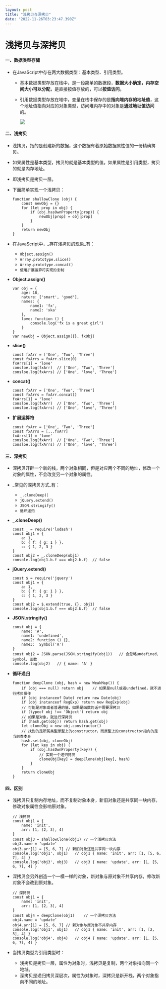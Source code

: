 ```yaml
---
layout: post
title: "浅拷贝与深拷贝"
date: "2022-11-26T03:23:47.390Z"
---
```

浅拷贝与深拷贝
=======

#### 一、数据类型存储

*   在JavaScript中存在两大数据类型：基本类型、引用类型。
    
    *   基本数据类型存放在栈中，是一段简单的数据段，**数据大小确定，内存空间大小可以分配**，是直接按值存放的，可以**按值访问**。
        
    *   引用数据类型存放在堆中，变量在栈中保存的是**指向堆内存的地址值**，这个地址值指向对应的对象类型，访问堆内存中的对象是**通过地址值访问**的。
        
        ![](https://img2022.cnblogs.com/blog/2990843/202211/2990843-20221126100817813-2092547041.png)
        

#### 二、浅拷贝

*   浅拷贝，指的是创建新的数据，这个数据有着原始数据属性值的一份精确拷贝。
    
*   如果属性是基本类型，拷贝的就是基本类型的值。如果属性是引用类型，拷贝的就是内存地址。
    
*   即浅拷贝是拷贝一层。
    
*   下面简单实现一个浅拷贝：
    
        function shallowClone (obj) {
        	const newObj = {}
        	for (let prop in obj) {
        		if (obj.hasOwnProperty(prop)) {
        			newObj[prop] = obj[prop]
        		}
        	}
        	return newObj
        }
        
    
*   在JavaScript中，_存在浅拷贝的现象_有：
    
    *   `Object.assign()`
    *   `Array.prototype.slice()`
    *   `Array.prototype.concat()`
    *   `使用扩展运算符实现的复制`
*   **Object.assign()**
    
        var obj = {
            age: 18,
            nature: ['smart', 'good'],
            names: {
                name1: 'fx',
                name2: 'xka'
            },
            love: function () {
                console.log('fx is a great girl')
            }
        }
        var newObj = Object.assign({}, fxObj)
        
    
*   **slice()**
    
        const fxArr = ['One', 'Two', 'Three']
        const fxArrs = fxArr.slice(0)
        fxArrs[1] = 'love'
        consloe.log(fxArr)	// ['One', 'Two', 'Three']
        consloe.log(fxArrs)	// ['One', 'love', 'Three']
        
    
*   **concat()**
    
        const fxArr = ['One', 'Two', 'Three']
        const fxArrs = fxArr.concat()
        fxArrs[1] = 'love'
        consloe.log(fxArr)	// ['One', 'Two', 'Three']
        consloe.log(fxArrs)	// ['One', 'love', 'Three']
        
    
*   **扩展运算符**
    
        const fxArr = ['One', 'Two', 'Three']
        const fxArrs = [...fxArr]
        fxArrs[1] = 'love'
        consloe.log(fxArr)	// ['One', 'Two', 'Three']
        consloe.log(fxArrs)	// ['One', 'love', 'Three']
        
    

#### 三、深拷贝

*   深拷贝开辟一个新的栈，两个对象相同，但是对应两个不同的地址，修改一个对象的属性，不会改变另一个对象的属性。
    
*   _常见的深拷贝方式_有：
    
    *   `_.cloneDeep()`
    *   `jQuery.extend()`
    *   `JSON.stringify()`
    *   `循环递归`
*   **\_.cloneDeep()**
    
        const _ = require('lodash')
        const obj1 = {
        	a: 1,
        	b: { f: { g: 1 } },
        	c: { 1, 2, 3 }
        }
        const obj2 = _.cloneDeep(obj1)
        console.log(obj1.b.f === obj2.b.f)	// false
        
    
*   **jQuery.extend()**
    
        const $ = require('jquery')
        const obj1 = {
        	a: 1,
        	b: { f: { g: 1 } },
        	c: { 1, 2, 3 }
        }
        const obj2 = $.extend(true, {}, obj1)
        console.log(obj1.b.f === obj2.b.f)	// false
        
    
*   **JSON.stringify()**
    
        const obj = {
            name: 'A',
            name1: 'undefined',
            name2: function () {},
            name3:	Symbol('A')
        }
        const obj2 = JSON.parse(JSON.stringify(obj1))	// 会忽略undefined、Symbol、函数
        console.log(obj2)	// { name: 'A' }
        
    
*   **循环递归**
    
        function deepClone (obj, hash = new WeakMap()) {
            if (obj === null) return obj	// 如果是null或者undefined，就不进行拷贝操作
            if (obj instanceof Date) return new Date(obj)
            if (obj instanceof RegExp) return new RegExp(obj)
            // 可能是对象或者普通的值，如果是函数的话不需要深拷贝
            if (typeof obj !== 'Object') return obj
            // 如果是对象，就进行深拷贝
            if (hash.get(obj)) return hash.get(obj)
            let cloneObj = new obj.constructor()
            // 找到的是所属类型原型上的constructor，而原型上的constructor指向的是当前类本身
            hash.set(obj, cloneObj)
            for (let key in obj) {
                if (obj.hasOwnProperty(key)) {
                    // 实现一个递归拷贝
                    cloneObj[key] = deepClone(obj[key], hash)
                }
            }
            return cloneObj
        }
        
    

#### 四、区别

*   浅拷贝只复制内存地址，而不复制对象本身，新旧对象还是共享同一块内存，修改对象属性会影响原对象。
    
        // 浅拷贝
        const obj1 = {
            name: 'init',
            arr: [1, [2, 3], 4]
        }
        const obj3 = shallowClone(obj1)	// 一个浅拷贝方法
        obj3.name = 'update‘
        obj3.arr[1] = [5, 6, 7]	// 新旧对象还是共享同一块内存
        console.log('obj1', obj1)	// obj1 { name: 'init', arr: [1, [5, 6, 7], 4] }
        console.log('obj3', obj3)	// obj3 { name: 'update', arr: [1, [5, 6, 7], 4] }
        
    
*   深拷贝会另外创造一个一模一样的对象，新对象与原对象不共享内存，修改新对象不会改到原对象。
    
        // 深拷贝
        const obj1 = {
            name: 'init',
            arr: [1, [2, 3], 4]
        }
        const obj4 = deepClone(obj1)	// 一个深拷贝方法
        obj4.name = 'update‘
        obj4.arr[1] = [5, 6, 7]	// 新对象与原对象不共享内存
        console.log('obj1', obj1)	// obj1 { name: 'init', arr: [1, [2, 3], 4] }
        console.log('obj4', obj4)	// obj4 { name: 'update', arr: [1, [5, 6, 7], 4] }
        
    
*   当拷贝类型为引用类型时：
    
    *   浅拷贝是拷贝一层，属性为对象时，浅拷贝是复制，两个对象指向同一个地址。
    *   深拷贝是递归拷贝深层次，属性为对象时，深拷贝是新开栈，两个对象指向不同的地址。